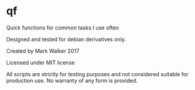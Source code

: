 # qf
Quick functions for common tasks I use often

Designed and tested for debian derivatives only.

Created by Mark Walker 2017

Licensed under MIT license

All scripts are strictly for testing purposes and not considered suitable for production use.
No warranty of any form is provided.
